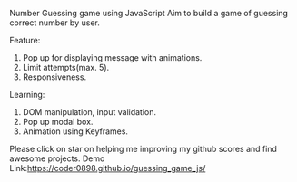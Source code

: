 Number Guessing game using JavaScript
Aim to build a game of guessing correct number by user.

Feature:
1. Pop up for displaying message with animations.
2. Limit attempts(max. 5).
3. Responsiveness.

Learning:
1. DOM manipulation, input validation.
2. Pop up modal box.
3. Animation using Keyframes.

Please click on star on helping me improving my github scores and find awesome projects.
Demo Link:https://coder0898.github.io/guessing_game_js/
